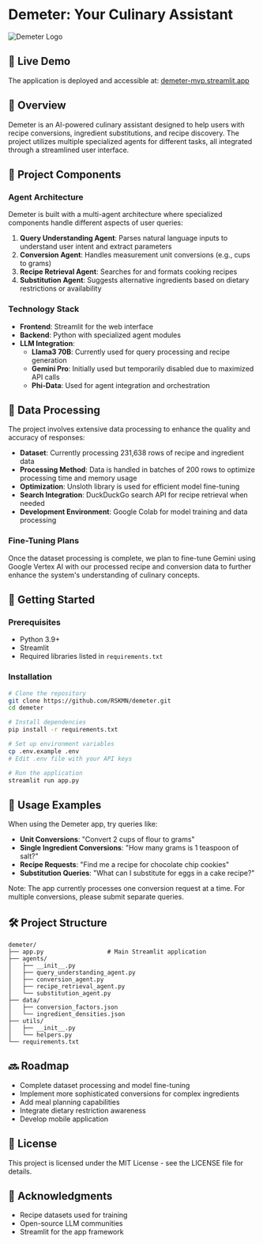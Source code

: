 # Demeter: Your Culinary Assistant

![Demeter Logo](https://i.imgur.com/jF2oLiA.png)

## 🌿 Live Demo

The application is deployed and accessible at: [demeter-mvp.streamlit.app](https://demeter-mvp.streamlit.app)

## 📖 Overview

Demeter is an AI-powered culinary assistant designed to help users with recipe conversions, ingredient substitutions, and recipe discovery. The project utilizes multiple specialized agents for different tasks, all integrated through a streamlined user interface.

## 🧩 Project Components

### Agent Architecture

Demeter is built with a multi-agent architecture where specialized components handle different aspects of user queries:

1. **Query Understanding Agent**: Parses natural language inputs to understand user intent and extract parameters
2. **Conversion Agent**: Handles measurement unit conversions (e.g., cups to grams)
3. **Recipe Retrieval Agent**: Searches for and formats cooking recipes
4. **Substitution Agent**: Suggests alternative ingredients based on dietary restrictions or availability

### Technology Stack

- **Frontend**: Streamlit for the web interface
- **Backend**: Python with specialized agent modules
- **LLM Integration**:
  - **Llama3 70B**: Currently used for query processing and recipe generation
  - **Gemini Pro**: Initially used but temporarily disabled due to maximized API calls
  - **Phi-Data**: Used for agent integration and orchestration

## 🔄 Data Processing

The project involves extensive data processing to enhance the quality and accuracy of responses:

- **Dataset**: Currently processing 231,638 rows of recipe and ingredient data
- **Processing Method**: Data is handled in batches of 200 rows to optimize processing time and memory usage
- **Optimization**: Unsloth library is used for efficient model fine-tuning
- **Search Integration**: DuckDuckGo search API for recipe retrieval when needed
- **Development Environment**: Google Colab for model training and data processing

### Fine-Tuning Plans

Once the dataset processing is complete, we plan to fine-tune Gemini using Google Vertex AI with our processed recipe and conversion data to further enhance the system's understanding of culinary concepts.

## 🚀 Getting Started

### Prerequisites

- Python 3.9+
- Streamlit
- Required libraries listed in `requirements.txt`

### Installation

```bash
# Clone the repository
git clone https://github.com/RSKMN/demeter.git
cd demeter

# Install dependencies
pip install -r requirements.txt

# Set up environment variables
cp .env.example .env
# Edit .env file with your API keys

# Run the application
streamlit run app.py
```

## 🤖 Usage Examples

When using the Demeter app, try queries like:

- **Unit Conversions**: "Convert 2 cups of flour to grams"
- **Single Ingredient Conversions**: "How many grams is 1 teaspoon of salt?"
- **Recipe Requests**: "Find me a recipe for chocolate chip cookies"
- **Substitution Queries**: "What can I substitute for eggs in a cake recipe?"

Note: The app currently processes one conversion request at a time. For multiple conversions, please submit separate queries.

## 🛠️ Project Structure

```
demeter/
├── app.py                  # Main Streamlit application
├── agents/
│   ├── __init__.py
│   ├── query_understanding_agent.py
│   ├── conversion_agent.py
│   ├── recipe_retrieval_agent.py
│   └── substitution_agent.py
├── data/
│   ├── conversion_factors.json
│   └── ingredient_densities.json
├── utils/
│   ├── __init__.py
│   └── helpers.py
└── requirements.txt
```

## 🔜 Roadmap

- Complete dataset processing and model fine-tuning
- Implement more sophisticated conversions for complex ingredients
- Add meal planning capabilities
- Integrate dietary restriction awareness
- Develop mobile application


## 📝 License

This project is licensed under the MIT License - see the LICENSE file for details.

## 👏 Acknowledgments

- Recipe datasets used for training
- Open-source LLM communities
- Streamlit for the app framework